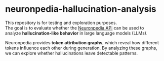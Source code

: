 # neuronpedia-hallucination-analysis
This repository is for testing and exploration purposes.  
The goal is to evaluate whether the [Neuronpedia API](https://www.neuronpedia.org/api-doc) 
can be used to analyze **hallucination-like behavior** in large language models (LLMs).  

Neuronpedia provides **token attribution graphs**, which reveal how different tokens 
influence each other during generation. By analyzing these graphs, we can explore 
whether hallucinations leave detectable patterns.
